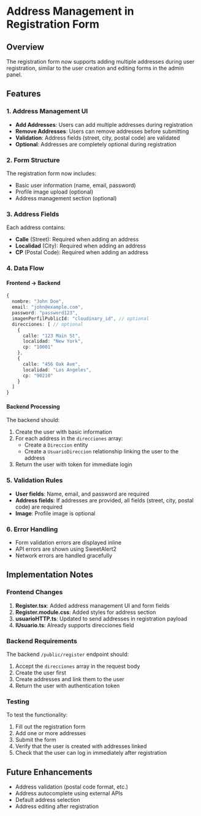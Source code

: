 # Address Management in Registration Form

## Overview
The registration form now supports adding multiple addresses during user registration, similar to the user creation and editing forms in the admin panel.

## Features

### 1. Address Management UI
- **Add Addresses**: Users can add multiple addresses during registration
- **Remove Addresses**: Users can remove addresses before submitting
- **Validation**: Address fields (street, city, postal code) are validated
- **Optional**: Addresses are completely optional during registration

### 2. Form Structure
The registration form now includes:
- Basic user information (name, email, password)
- Profile image upload (optional)
- Address management section (optional)

### 3. Address Fields
Each address contains:
- **Calle** (Street): Required when adding an address
- **Localidad** (City): Required when adding an address  
- **CP** (Postal Code): Required when adding an address

### 4. Data Flow

#### Frontend → Backend
```typescript
{
  nombre: "John Doe",
  email: "john@example.com", 
  password: "password123",
  imagenPerfilPublicId: "cloudinary_id", // optional
  direcciones: [ // optional
    {
      calle: "123 Main St",
      localidad: "New York", 
      cp: "10001"
    },
    {
      calle: "456 Oak Ave",
      localidad: "Los Angeles",
      cp: "90210" 
    }
  ]
}
```

#### Backend Processing
The backend should:
1. Create the user with basic information
2. For each address in the `direcciones` array:
   - Create a `Direccion` entity
   - Create a `UsuarioDireccion` relationship linking the user to the address
3. Return the user with token for immediate login

### 5. Validation Rules
- **User fields**: Name, email, and password are required
- **Address fields**: If addresses are provided, all fields (street, city, postal code) are required
- **Image**: Profile image is optional

### 6. Error Handling
- Form validation errors are displayed inline
- API errors are shown using SweetAlert2
- Network errors are handled gracefully

## Implementation Notes

### Frontend Changes
1. **Register.tsx**: Added address management UI and form fields
2. **Register.module.css**: Added styles for address section
3. **usuarioHTTP.ts**: Updated to send addresses in registration payload
4. **IUsuario.ts**: Already supports direcciones field

### Backend Requirements
The backend `/public/register` endpoint should:
1. Accept the `direcciones` array in the request body
2. Create the user first
3. Create addresses and link them to the user
4. Return the user with authentication token

### Testing
To test the functionality:
1. Fill out the registration form
2. Add one or more addresses
3. Submit the form
4. Verify that the user is created with addresses linked
5. Check that the user can log in immediately after registration

## Future Enhancements
- Address validation (postal code format, etc.)
- Address autocomplete using external APIs
- Default address selection
- Address editing after registration 